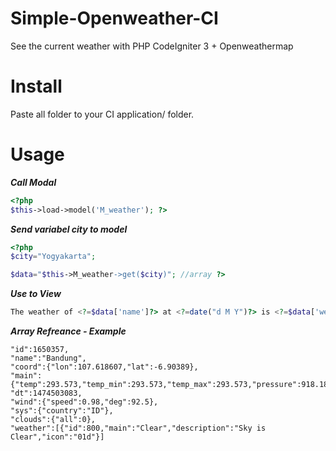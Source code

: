 # Simple-Openweather-CI
See the current weather with PHP
CodeIgniter 3 + Openweathermap

# Install
Paste all folder to your CI application/ folder.

# Usage
***Call Modal***
```PHP
<?php
$this->load->model('M_weather'); ?>
```
***Send variabel city to model***
```PHP
<?php
$city="Yogyakarta";

$data="$this->M_weather->get($city)"; //array ?>
```
***Use to View***
```PHP
The weather of <?=$data['name']?> at <?=date("d M Y")?> is <?=$data['weather'][0]['main']?>
```

***Array Refreance - Example***
```LIST
"id":1650357,
"name":"Bandung",
"coord":{"lon":107.618607,"lat":-6.90389},
"main":{"temp":293.573,"temp_min":293.573,"temp_max":293.573,"pressure":918.18,"sea_level":1024.43,"grnd_level":918.18,"humidity":94},
"dt":1474503083,
"wind":{"speed":0.98,"deg":92.5},
"sys":{"country":"ID"},
"clouds":{"all":0},
"weather":[{"id":800,"main":"Clear","description":"Sky is Clear","icon":"01d"}]
```
